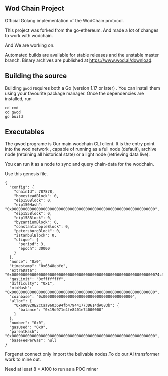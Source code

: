 ## Wod Chain Project

Official Golang implementation of the WodChain protocol.

This project was forked from the  go-ethereum. And made a lot of changes  to work with wodchain.

And We are working on.

Automated builds are available for stable releases and the unstable master branch. Binary
archives are published at https://www.wod.ai/download.

## Building the source

Building `gwod` requires both a Go (version 1.17 or later)  . You can install
them using your favourite package manager. Once the dependencies are installed, run

```shell
cd cmd
cd gwod
go build
```



## Executables

The gwod programe is Our main wodchain CLI client. It is the entry point into the wod network , capable of running as a full node (default), archive node (retaining all historical state) or a light node (retrieving data live).  

You can run it as a node to sync and query chain-data for the wodchain.

Use this genesis file.

```
{
  "config": {
    "chainId": 787878,
    "homesteadBlock": 0,
    "eip150Block": 0,
    "eip150Hash": "0x0000000000000000000000000000000000000000000000000000000000000000",
    "eip155Block": 0,
    "eip158Block": 0,
    "byzantiumBlock": 0,
    "constantinopleBlock": 0,
    "petersburgBlock": 0,
    "istanbulBlock": 0,
    "clique": {
      "period": 3,
      "epoch": 30000
    }
  },
  "nonce": "0x0",
  "timestamp": "0x6348ebfe",
  "extraData": "0x000000000000000000000000000000000000000000000000000000000000000074c33a57ddc9b497a04c9bb719ea5f208cce99360000000000000000000000000000000000000000000000000000000000000000000000000000000000000000000000000000000000000000000000000000000000",
  "gasLimit": "0xffffffff",
  "difficulty": "0x1",
  "mixHash": "0x0000000000000000000000000000000000000000000000000000000000000000",
  "coinbase": "0x0000000000000000000000000000000000000000",
  "alloc": {
    "0xe90920E2cCaa9603694fb479441773D614dA083b": {
      "balance": "0x19d971e4fe8401e74000000"
    }
  },
  "number": "0x0",
  "gasUsed": "0x0",
  "parentHash": "0x0000000000000000000000000000000000000000000000000000000000000000",
  "baseFeePerGas": null
}
```



Forgenet connect only import the belivable nodes.To do our  AI transformer work to mine out.

Need at least  8 * A100 to  run as a  POC miner